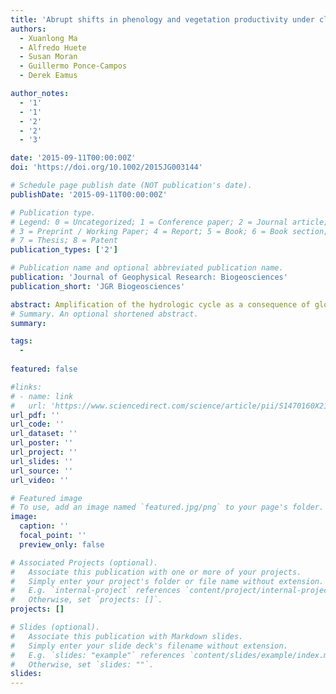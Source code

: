 ```yaml
---
title: 'Abrupt shifts in phenology and vegetation productivity under climate extremes'
authors:
  - Xuanlong Ma
  - Alfredo Huete
  - Susan Moran
  - Guillermo Ponce-Campos
  - Derek Eamus

author_notes:
  - '1'
  - '1'
  - '2'
  - '2'
  - '3'

date: '2015-09-11T00:00:00Z'
doi: 'https://doi.org/10.1002/2015JG003144'

# Schedule page publish date (NOT publication's date).
publishDate: '2015-09-11T00:00:00Z'

# Publication type.
# Legend: 0 = Uncategorized; 1 = Conference paper; 2 = Journal article;
# 3 = Preprint / Working Paper; 4 = Report; 5 = Book; 6 = Book section;
# 7 = Thesis; 8 = Patent
publication_types: ['2']

# Publication name and optional abbreviated publication name.
publication: 'Journal of Geophysical Research: Biogeosciences'
publication_short: 'JGR Biogeosciences'

abstract: Amplification of the hydrologic cycle as a consequence of global warming is predicted to increase climate variability and the frequency and severity of droughts. Recent large-scale drought and flooding over numerous continents provide unique opportunities to understand ecosystem responses to climatic extremes. In this study, we investigated the impacts of the early 21st century extreme hydroclimatic variations in southeastern Australia on phenology and vegetation productivity using Moderate Resolution Imaging Spectroradiometer Enhanced Vegetation Index and Standardized Precipitation-Evapotranspiration Index. Results revealed dramatic impacts of drought and wet extremes on vegetation dynamics, with abrupt between year changes in phenology. Drought resulted in widespread reductions or collapse in the normal patterns of seasonality such that in many cases there was no detectable phenological cycle during drought years. Across the full range of biomes examined, we found semiarid ecosystems to exhibit the largest sensitivity to hydroclimatic variations, exceeding that of arid and humid ecosystems. This result demonstrated the vulnerability of semiarid ecosystems to climatic extremes and potential loss of ecosystem resilience with future mega-drought events. A skewed distribution of hydroclimatic sensitivity with aridity is of global biogeochemical significance because it suggests that current drying trends in semiarid regions will reduce hydroclimatic sensitivity and suppress the large carbon sink that has been reported during recent wet periods (e.g., 2011 La Niña).
# Summary. An optional shortened abstract.
summary: 

tags:
  - 
  
featured: false

#links:
# - name: link
#   url: 'https://www.sciencedirect.com/science/article/pii/S1470160X21006658'
url_pdf: ''
url_code: ''
url_dataset: ''
url_poster: ''
url_project: ''
url_slides: ''
url_source: ''
url_video: ''

# Featured image
# To use, add an image named `featured.jpg/png` to your page's folder.
image:
  caption: ''
  focal_point: ''
  preview_only: false

# Associated Projects (optional).
#   Associate this publication with one or more of your projects.
#   Simply enter your project's folder or file name without extension.
#   E.g. `internal-project` references `content/project/internal-project/index.md`.
#   Otherwise, set `projects: []`.
projects: []

# Slides (optional).
#   Associate this publication with Markdown slides.
#   Simply enter your slide deck's filename without extension.
#   E.g. `slides: "example"` references `content/slides/example/index.md`.
#   Otherwise, set `slides: ""`.
slides:
---
```


